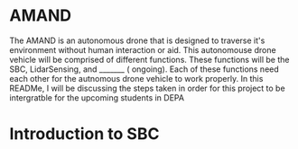 # AMAND
The AMAND is an autonomous drone that is designed to traverse it's environment without human interaction or aid. This autonomouse drone vehicle  will be comprised of different functions. These functions will be the SBC, LidarSensing, and _______ ( ongoing). Each of these functions need each other for the autnomous drone vehicle to work properly. In this READMe, I will be discussing the steps taken in order for this project to be intergratble for the upcoming students in DEPA 

# Introduction to SBC 




